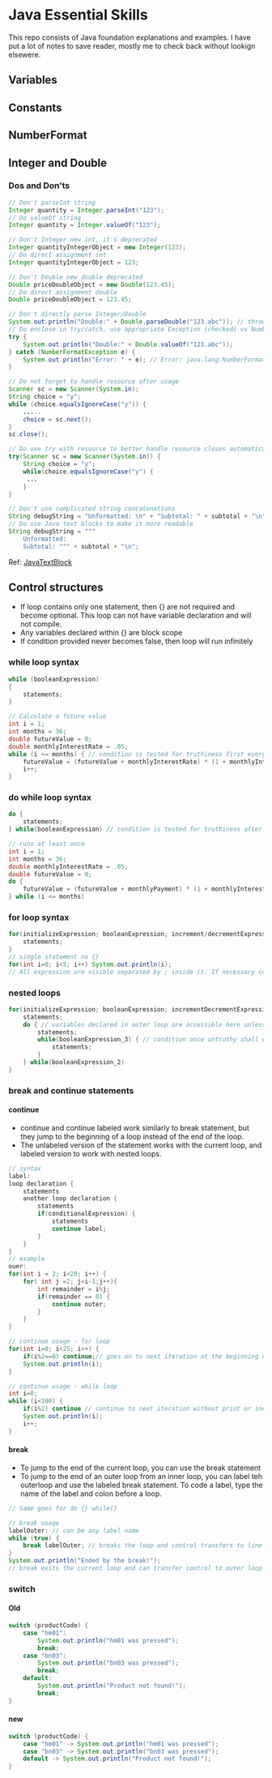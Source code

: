# Java Essential Skills

This repo consists of Java foundation explanations and examples. I have put a lot of notes to save reader, mostly me to check back without lookign elsewere.

## Variables

## Constants

## NumberFormat

## Integer and Double
### Dos and Don'ts
```java
// Don't parseInt string
Integer quantity = Integer.parseInt("123");
// Do valueOf string
Integer quantity = Integer.valueOf("123");

// Don't Integer new int, it's deprecated
Integer quantityIntegerObject = new Integer(123);
// Do direct assignment int
Integer quantityIntegerObject = 123;

// Don't Double new double deprecated
Double priceDoubleObject = new Double(123.45);
// Do direct assignment double
Double priceDoubleObject = 123.45;

// Don't directly parse Integer/Double
System.out.println("Double:" + Double.parseDouble("123.abc")); // throws NumberFormatException
// Do enclose in try/catch, use appropriate Exception (checked) vs NumberFormatException (unchecked) exceptions, use valueOf instead to avoid unncessary boxing
try {
    System.out.println("Double:" + Double.valueOf("123.abc"));
} catch (NumberFormatException e) {
    System.out.println("Error: " + e); // Error: java.lang.NumberFormatException: For input string: "123.abc"
}

// Do not forget to handle resource after usage
Scanner sc = new Scanner(System.in);
String choice = "y";
while (choice.equalsIgnoreCase("y")) {
    .....
    choice = sc.next();
}
sc.close();

// Do use try with resource to better handle resource closes automatically
try(Scanner sc = new Scanner(System.in)) {
    String choice = "y";
    while(choice.equalsIgnoreCase("y") {
     ...
    }
}

// Don't use complicated string concatenations
String debugString = "Unformatted: \n" + "Subtotal: " + subtotal + "\n";
// Do use Java text blocks to make it more readable
String debugString = """
    Unformatted:
    Subtotal: """ + subtotal + "\n";
```
Ref: [JavaTextBlock](https://www.baeldung.com/java-text-blocks#:~:text=Since%20Java%2015%2C%20text%20blocks%20are%20available%20as,this%3A%20String%20example%20%3D%20%22%22%22%20Example%20text%22%22%22%3B%20Copy)

## Control structures

- If loop contains only one statement, then {} are not required and become optional. This loop can not have variable declaration and will not compile.
- Any variables declared within {} are block scope
- If condition provided never becomes false, then loop will run infinitely

### while loop syntax
```java
while (booleanExpression)
{
    statements;
}

// Calculate a future value
int i = 1;
int months = 36;
double futureValue = 0;
double monthlyInterestRate = .05;
while (i <= months) { // condition is tested for truthiness first everytime loop starts
    futureValue = (futureValue + monthlyInterestRate) * (1 + monthlyInterestRate);
    i++;
}
```
### do while loop syntax
```java
do {
    statements;
} while(booleanExpression) // condition is tested for truthiness after loop executes

// runs at least once
int i = 1;
int months = 36;
double monthlyInterestRate = .05;
double futureValue = 0;
do {
    futureValue = (futureValue + monthlyPayment) * (1 + monthlyInterestRate)
} while (i <= months)
```
### for loop syntax
```java
for(initializeExpression; booleanExpression; increment/decrementExpression) {
    statements;
}
// single statement no {}
for(int i=0; i<5; i++) System.out.println(i);
// All expression are visible separated by ; inside (). If necessary counter variable can be declared outside of the loop to be accessible after the loop ends as variable declared inside () or loop body between {} is only accessible inside.
```
### nested loops
```java
for(initializeExpression; booleanExpression; incrementDecrementExpression) { // proper indentation is required for readability
    statements;
    do { // variables declared in outer loop are accessible here unless shadowed
        statements;
        while(booleanExpression_3) { // condition once untruthy shall exit the loop
            statements;
        }
    } while(booleanExpression_2)
}
```

### break and continue statements
#### continue
- continue and continue labeled work similarly to break statement, but they jump to the beginning of a loop instead of the end of the loop.
- The unlabeled version of the statement works with the current loop, and labeled version to work with nested loops.
```java
// syntax
label:
loop declaration {
    statements
    another loop declaration {
        statements
        if(conditionalExpression) {
            statements
            continue label;
        }
    }
}
// example
ouer:
for(int i = 2; i<20; i++) {
    for( int j =2; j<i-1;j++){
        int remainder = i%j;
        if(remainder == 0) {
            continue outer;
        }
    }
}

// continue usage - for loop
for(int i=0; i<25; i++) {
    if(i%2==0) continue;// goes on to next iteration at the beginning of iteration
    System.out.println(i);
}

// continue usage - while loop
int i=0;
while (i<100) {
    if(i%2) continue // continue to next iteration without print or increment, an infinite loop may incur or can be moved under increment with print
    System.out.println(i);
    i++;
}
```
#### break
- To jump to the end of the current loop, you can use the break statement
- To jump to the end of an outer loop from an inner loop, you can label teh outerloop and use the labeled break statement. To code a label, type the name of the label and colon before a loop.
```java
// Same goes for do {} while()

// break usage
labelOuter: // can be any label name
while (true) {
    break labelOuter; // breaks the loop and control transfers to line following ending } or line following labelOuter (label name)
}
System.out.println("Ended by the break!");
// break exits the current loop and can transfer control to outer loop or context
```

### switch
#### Old
```java
switch (productCode) {
    case "hm01":
        System.out.println("hm01 was pressed");
        break;
    case "bn03":
        System.out.println("bn03 was pressed");
        break;
    default:
        System.out.println("Product not found!");
        break;
}
```
#### new
```java
switch (productCode) {
    case "hm01" -> System.out.println("hm01 was pressed");
    case "bn03" -> System.out.println("bn03 was pressed");
    default -> System.out.println("Product not found!");
}
```
